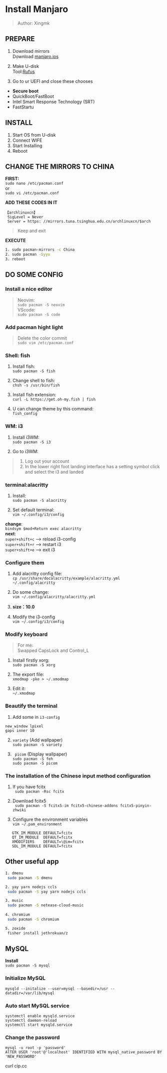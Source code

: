 # **Install Manjaro** 
> Author: Xingmk

## PREPARE
1. Download mirrors   
Download [manjaro.ios](https://manjaro.org/download/) 

1. Make U-disk   
Tool:[Rufus](https://rufus.ie/zh/)   
 
3. Go to ur UEFI and close these chooses    
- **Secure boot**  
- QuickBoot/FastBoot
- Intel Smart Response Technology (SRT)
- FastStartu


## INSTALL 
1. Start OS from U-disk
2. Connect WIFE
3. Start Installing
4. Reboot
 
 
## CHANGE THE MIRRORS TO CHINA 
**FIRST:**  
`sudo nano /etc/pacman.conf `  
or   
`sudo vi /etc/pacman.conf` 
 
**ADD THESE CODES IN IT**  
```
【archlinuxcn】
 SigLevel = Never
 Server = https: //mirrors.tuna.tsinghua.edu.cn/archlinuxcn/$arch
```
> Keep and exit  
   
**EXECUTE** 
```sh
1. sudo pacman-mirrors -c China
2. sudo pacman -Syyu
3. reboot
```

## DO SOME CONFIG
### Install a nice editor
> Neovim:  
 `sudo pacman -S neovim`  
 VScode:  
 `sudo pacman -S code` 
>

### Add pacman hight light
   
> Delete the color commit  
`sudo vim /etc/pacman.conf`    
    

### Shell: fish 

1. Install fish:  
`sudo pacman -S fish`

2. Change shell to fish:  
`chsh -s /usr/bin/fish`  

3. Install fish extension:  
`curl -L https://get.oh-my.fish | fish`   

4. U can change theme by this command:  
`fish_config`
 

### WM: i3
1. Install i3WM:  
`sudo pacman -S i3` 
        
2. Go to i3WM:
>  1. Log out your account 
> 2. In the lower right foot landing interface has a setting symbol click and select the i3 and landed

   
### terminal:alacritty

1. Install:  
`sudo pacman -S alacritty`    

2. Set default terminal:   
`vim ~/.config/i3/config`   

**change**:  
`bindsym $mod+Return exec alacritty`    
**next**:  
`super+shift+c` -->  reload i3-config   
`super+shift+r` -->  restart i3  
`super+shift+e` -->  exit i3   
 
### Configure them
1. Add alacritty config file:  
`cp /usr/share/docalacritty/example/alacritty.yml ~/.config/alacritty`

2. Do some change:  
`vim ~/.config/alacritty/alacritty.yml` 

3. **size：10.0**  
 
4. Modify the i3-config  
`vim ~/.config/i3/config`      

### Modify keyboard
> For me:   
> Swapped CapsLock and Control_L
1. Install firstly xorg:  
`sudo pacman -S xorg`
    
2. The export file:  
`xmodmap -pke > ~/.xmodmap`

3. Edit it:  
`~/.xmodmap` 


### Beautify the terminal

1. Add some in `i3-config`  
```
new_window lpixel    
gaps inner 10       
```
2. ` variety ` (Add wallpaper)  
`sudo pacman -S variety`  
 
3. ` picom` (Display wallpaper)   
`sudo pacman -S feh`  
`sudo pacman -S picom`

### The installation of the Chinese input method configuration
1. If you have fcitx  
` sudo pacman -Rsc fcitx`      
        
2. Download fcitx5   
` sudo pacman -S fcitx5-im fcitx5-chinese-addons fcitx5-pinyin-zhwiki`
      
3. Configure the environment variables  
`vim ~/.pam_environment`  
```
   GTK_IM_MODULE DEFAULT=fcitx
   QT_IM_MODULE  DEFAULT=fcitx
   XMODIFIERS    DEFAULT=\@im=fcitx
   SDL_IM_MODULE DEFAULT=fcitx
```


## Other useful app
```sh
1. dmenu 
 sudo pacman -S dmenu 

2. yay yarn nodejs ccls 
 sudo pacman -S yay yarn nodejs ccls

3. music
 sudo pacman -S netease-cloud-music
   
4. chromium
 sudo pacman -S chromium

5. zoxide
 fisher install jethrokuan/z 
```

## MySQL
**Install**    
`sudo pacman -S mysql`   

### Initialize MySQL
`mysqld --initalize --user=mysql --basedir=/usr --datadir=/var/lib/mysql` 

### Auto start MySQL service
```
systemctl enable mysqld.service
systemctl daemon-reload
systemctl start mysqld.service
```

### Change the password
`mysql -u root -p 'password'`   
`AlTER USER 'root'@'localhost' IDENTIFIED WITH mysql_native_password BY 'NEW_PASSWORD'`   



curl cip.cc
